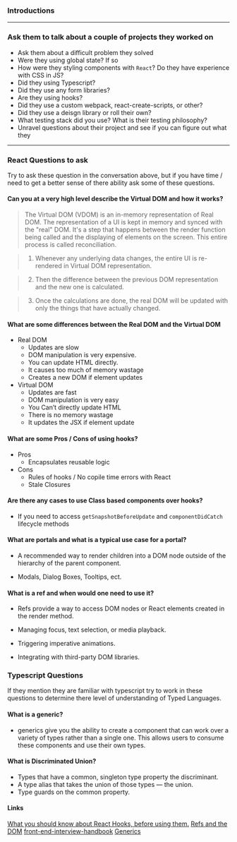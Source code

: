 ### Introductions
***

### Ask them to talk about a couple of projects they worked on
  - Ask them about a difficult problem they solved
  - Were they using global state? If so 
  - How were they styling components with `React`? Do they have experience with CSS in JS?
  - Did they using Typescript?
  - Did they use any form libraries?
  - Are they using hooks?
  - Did they use a custom webpack, react-create-scripts, or other?
  - Did they use a deisgn library or roll their own?
  - What testing stack did you use? What is their testing philosophy? 
  - Unravel questions about their project and see if you can figure out what they
***

### React Questions to ask

Try to ask these question in the conversation above, but if you have time / need to get a better sense of there ability ask some of these questions.

#### Can you at a very high level describe the Virtual DOM and how it works?
   
   > The Virtual DOM (VDOM) is an in-memory representation of Real DOM. The representation of a UI is kept in memory and synced with the "real" DOM. It's a step that happens between the render function being called and the displaying of elements on the screen. This entire process is called reconciliation.

   > 1) Whenever any underlying data changes, the entire UI is re-rendered in Virtual DOM representation.
    
  > 2) Then the difference between the previous DOM representation and the new one is calculated.
  
  > 3) Once the calculations are done, the real DOM will be updated with only the things that have actually changed.


#### What are some differences between the Real DOM and the Virtual DOM

  - Real DOM
    - Updates are slow
    - DOM manipulation is very expensive.
    - You can update HTML directly.
    - It causes too much of memory wastage
    - Creates a new DOM if element updates
  - Virtual DOM
    - Updates are fast
    - DOM manipulation is very easy
    - You Can’t directly update HTML
    - There is no memory wastage
    - It updates the JSX if element update

#### What are some Pros / Cons of using hooks?

  - Pros
    - Encapsulates reusable logic
  - Cons
    - Rules of hooks / No copile time errors with React
    - Stale Closures

#### Are there any cases to use Class based components over hooks?

  - If you need to access `getSnapshotBeforeUpdate` and `componentDidCatch` lifecycle methods

#### What are portals and what is a typical use case for a portal?

  - A recommended way to render children into a DOM node outside of the hierarchy of the parent component.

  - Modals, Dialog Boxes, Tooltips, ect.

#### What is a ref and when would one need to use it?

  - Refs provide a way to access DOM nodes or React elements created in the render method.

  - Managing focus, text selection, or media playback.

  - Triggering imperative animations.

  - Integrating with third-party DOM libraries.

### Typescript Questions

If they mention they are familiar with typescript try to work in these questions to determine there level of understanding of Typed Languages.

#### What is a generic?

- generics give you the ability to create a component that can work over a variety of types rather than a single one. This allows users to consume these components and use their own types.

#### What is Discriminated Union?

- Types that have a common, singleton type property the discriminant.
- A type alias that takes the union of those types — the union.
- Type guards on the common property.

#### Links
[What you should know about React Hooks, before using them.](https://nazrhan-mohcine.medium.com/react-hooks-why-what-and-pros-vs-cons-6d3fe18b8a0a)
[Refs and the DOM](https://reactjs.org/docs/refs-and-the-dom.html)
[front-end-interview-handbook](https://github.com/yangshun/front-end-interview-handbook/blob/master/contents/en/javascript-questions.md#what-is-a-closure-and-howwhy-would-you-use-one)
[Generics](https://www.typescriptlang.org/docs/handbook/2/generics.html)
